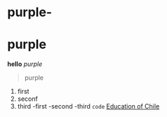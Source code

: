 # purple-
# purple 
**hello**
*purple*
> purple 
1. first
2. seconf
3. third
-first
-second
-third
`code`
[Education of Chile](https://www.britannica.com/place/Chile/Education)
